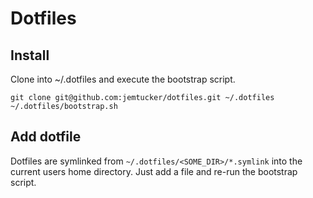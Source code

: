 # Dotfiles

## Install
Clone into ~/.dotfiles and execute the bootstrap script. 
```
git clone git@github.com:jemtucker/dotfiles.git ~/.dotfiles
~/.dotfiles/bootstrap.sh
```

## Add dotfile
Dotfiles are symlinked from `~/.dotfiles/<SOME_DIR>/*.symlink` into the current
users home directory. Just add a file and re-run the bootstrap script. 


